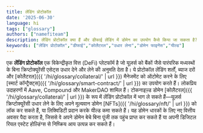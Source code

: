 ```yaml
---
title: लेंडिंग प्रोटोकॉल
date: '2025-06-30'
language: hi
tags: ["glossary"]
authors: ["namefiteam"]
description: लेंडिंग प्रोटोकॉल क्या हैं और डीफाई लेंडिंग में डोमेन का उपयोग कैसे किया जा सकता है?
keywords: ["लेंडिंग प्रोटोकॉल","डीफाई","कोलैटरल","उधार लेना","डोमेन फाइनेंस","यील्ड"]
---
```


एक **लेंडिंग प्रोटोकॉल** एक विकेन्द्रीकृत वित्त (DeFi) प्लेटफॉर्म है जो यूज़र्स को बैंकों जैसे पारंपरिक मध्यस्थों के बिना क्रिप्टोक्यूरेंसी एसेट्स उधार देने और लेने की अनुमति देता है। ये प्रोटोकॉल लेंडिंग शर्तों, ब्याज दरों और [कोलैटरल]({{ '/hi/glossary/collateral/' | url }}) मैनेजमेंट को ऑटोमेट करने के लिए [स्मार्ट कॉन्ट्रैक्ट्स]({{ '/hi/glossary/smart-contract/' | url }}) का उपयोग करते हैं। लोकप्रिय उदाहरणों में Aave, Compound और MakerDAO शामिल हैं। टोकनाइज़्ड डोमेन [कोलैटरल]({{ '/hi/glossary/collateral/' | url }}) के रूप में लेंडिंग प्रोटोकॉल में भाग ले सकते हैं—यूज़र्स क्रिप्टोक्यूरेंसी उधार लेने के लिए अपने मूल्यवान डोमेन [NFTs]({{ '/hi/glossary/nft/' | url }}) को लॉक कर सकते हैं, या लिक्विडिटी प्रदान करके यील्ड कमा सकते हैं। यह डोमेन धारकों के लिए नए वित्तीय अवसर पैदा करता है, जिससे वे अपने डोमेन बेचे बिना पूंजी तक पहुंच प्राप्त कर सकते हैं या अपनी डिजिटल रियल एस्टेट होल्डिंग्स से निष्क्रिय आय उत्पन्न कर सकते हैं।